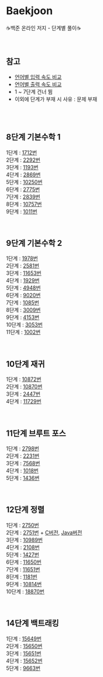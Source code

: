 # Baekjoon

:coffee:백준 온라인 저지 - 단계별 풀이:coffee:

<br/>

## 참고
* [언어별 입력 속도 비교](https://www.acmicpc.net/blog/view/56)
* [언어별 출력 속도 비교](https://www.acmicpc.net/blog/view/57)
* 1 ~ 7단계 건너 뜀
* 이외에 단계가 부재 시 사유 : 문제 부재

<br/><br/>

## 8단계 기본수학 1

1단계 : [1712번](https://github.com/jarammm/Baekjoon/blob/main/8%EB%8B%A8%EA%B3%84/%EB%B0%B1%EC%A4%80_1712%EB%B2%88.ipynb
)<br/>
2단계 : [2292번](https://github.com/jarammm/Baekjoon/blob/main/8%EB%8B%A8%EA%B3%84/%EB%B0%B1%EC%A4%80_2292%EB%B2%88.ipynb
)<br/>
3단계 : [1193번](https://github.com/jarammm/Baekjoon/blob/main/8%EB%8B%A8%EA%B3%84/%EB%B0%B1%EC%A4%80_1193%EB%B2%88.ipynb)<br/>
4단계 : [2869번](https://github.com/jarammm/Baekjoon/blob/main/8%EB%8B%A8%EA%B3%84/%EB%B0%B1%EC%A4%80_2869%EB%B2%88.ipynb)<br/>
5단계 : [10250번](https://github.com/jarammm/Baekjoon/blob/main/8%EB%8B%A8%EA%B3%84/%EB%B0%B1%EC%A4%80_10250%EB%B2%88.ipynb)<br/>
6단계 : [2775번](https://github.com/jarammm/Baekjoon/blob/main/8%EB%8B%A8%EA%B3%84/%EB%B0%B1%EC%A4%80_2775%EB%B2%88.ipynb)<br/>
7단계 : [2839번](https://github.com/jarammm/Baekjoon/blob/main/8%EB%8B%A8%EA%B3%84/%EB%B0%B1%EC%A4%80_2839%EB%B2%88.ipynb)<br/>
8단계 : [10757번](https://github.com/jarammm/Baekjoon/blob/main/8%EB%8B%A8%EA%B3%84/%EB%B0%B1%EC%A4%80_10757%EB%B2%88.ipynb)<br/>
9단계 : [1011번](https://github.com/jarammm/Baekjoon/blob/main/8%EB%8B%A8%EA%B3%84/%EB%B0%B1%EC%A4%80_1011%EB%B2%88.ipynb)<br/>

<br/>

## 9단계 기본수학 2

1단계 : [1978번](https://github.com/jarammm/Baekjoon/blob/main/9%EB%8B%A8%EA%B3%84/%EB%B0%B1%EC%A4%80_1978%EB%B2%88.ipynb)<br/>
2단계 : [2581번](https://github.com/jarammm/Baekjoon/blob/main/9%EB%8B%A8%EA%B3%84/%EB%B0%B1%EC%A4%80_2581%EB%B2%88.ipynb)<br/>
3단계 : [11653번](https://github.com/jarammm/Baekjoon/blob/main/9%EB%8B%A8%EA%B3%84/%EB%B0%B1%EC%A4%80_11653%EB%B2%88.ipynb)<br/>
4단계 : [1929번](https://github.com/jarammm/Baekjoon/blob/main/9%EB%8B%A8%EA%B3%84/%EB%B0%B1%EC%A4%80_1929%EB%B2%88.ipynb)<br/>
5단계 : [4948번](https://github.com/jarammm/Baekjoon/blob/main/9%EB%8B%A8%EA%B3%84/%EB%B0%B1%EC%A4%80_4948%EB%B2%88.ipynb)<br/>
6단계 : [9020번](https://github.com/jarammm/Baekjoon/blob/main/9%EB%8B%A8%EA%B3%84/%EB%B0%B1%EC%A4%80_9020%EB%B2%88.ipynb)<br/>
7단계 : [1085번](https://github.com/jarammm/Baekjoon/blob/main/9%EB%8B%A8%EA%B3%84/%EB%B0%B1%EC%A4%80_1085%EB%B2%88.ipynb)<br/>
8단계 : [3009번](https://github.com/jarammm/Baekjoon/blob/main/9%EB%8B%A8%EA%B3%84/%EB%B0%B1%EC%A4%80_3009%EB%B2%88.ipynb)<br/>
9단계 : [4153번](https://github.com/jarammm/Baekjoon/blob/main/9%EB%8B%A8%EA%B3%84/%EB%B0%B1%EC%A4%80_4153%EB%B2%88.ipynb)<br/>
10단계 : [3053번](https://github.com/jarammm/Baekjoon/blob/main/9%EB%8B%A8%EA%B3%84/%EB%B0%B1%EC%A4%80_3053%EB%B2%88.ipynb)<br/>
11단계 : [1002번](https://github.com/jarammm/Baekjoon/blob/main/9%EB%8B%A8%EA%B3%84/%EB%B0%B1%EC%A4%80_1002%EB%B2%88.ipynb)<br/>

<br/>

## 10단계 재귀

1단계 : [10872번](https://github.com/jarammm/Baekjoon/blob/main/%EB%B0%B1%EC%A4%80_10872%EB%B2%88.ipynb)<br/>
2단계 : [10870번](https://github.com/jarammm/Baekjoon/blob/main/%EB%B0%B1%EC%A4%80_10870%EB%B2%88.ipynb)<br/>
3단계 : [2447번](https://github.com/jarammm/Baekjoon/blob/main/%EB%B0%B1%EC%A4%80_2447%EB%B2%88.ipynb)<br/>
4단계 : [11729번](https://github.com/jarammm/Baekjoon/blob/main/%EB%B0%B1%EC%A4%80_11729%EB%B2%88.ipynb)<br/>

<br/>

## 11단계 브루트 포스

1단계 : [2798번](https://github.com/jarammm/Baekjoon/blob/main/11%EB%8B%A8%EA%B3%84/%EB%B0%B1%EC%A4%80_2798%EB%B2%88.ipynb)<br/>
2단계 : [2231번](https://github.com/jarammm/Baekjoon/blob/main/11%EB%8B%A8%EA%B3%84/%EB%B0%B1%EC%A4%80_2231%EB%B2%88.ipynb)<br/>
3단계 : [7568번](https://github.com/jarammm/Baekjoon/blob/main/%EB%B0%B1%EC%A4%80_7568%EB%B2%88.ipynb)<br/>
4단계 : [1018번](https://github.com/jarammm/Baekjoon/blob/main/11%EB%8B%A8%EA%B3%84/%EB%B0%B1%EC%A4%80_1018%EB%B2%88.ipynb)<br/>
5단계 : [1436번](https://github.com/jarammm/Baekjoon/blob/main/%EB%B0%B1%EC%A4%80_1436%EB%B2%88.ipynb)<br/>

<br/>

## 12단계 정렬

1단계 : [2750번](https://github.com/jarammm/Baekjoon/blob/main/%EB%B0%B1%EC%A4%80_2750%EB%B2%88.ipynb)<br/>
2단계 : [2751번](https://github.com/jarammm/Baekjoon/blob/main/%EB%B0%B1%EC%A4%80_2751%EB%B2%88.ipynb) + [C버전](https://github.com/jarammm/Baekjoon/blob/main/%EB%B0%B1%EC%A4%80_2751%EB%B2%88.c), [Java버전](https://github.com/jarammm/Baekjoon/blob/main/%EB%B0%B1%EC%A4%80_2751%EB%B2%88.java)<br/>
3단계 : [10989번](https://github.com/jarammm/Baekjoon/blob/main/%EB%B0%B1%EC%A4%80_10989%EB%B2%88.ipynb)<br/>
4단계 : [2108번](https://github.com/jarammm/Baekjoon/blob/main/%EB%B0%B1%EC%A4%80_2108%EB%B2%88.ipynb)<br/>
5단계 : [1427번](https://github.com/jarammm/Baekjoon/blob/main/%EB%B0%B1%EC%A4%80_1427%EB%B2%88.ipynb)<br/>
6단계 : [11650번](https://github.com/jarammm/Baekjoon/blob/main/%EB%B0%B1%EC%A4%80_11650%EB%B2%88.ipynb)<br/>
7단계 : [11651번](https://github.com/jarammm/Baekjoon/blob/main/%EB%B0%B1%EC%A4%80_11651%EB%B2%88.ipynb)<br/>
8단계 : [1181번](https://github.com/jarammm/Baekjoon/blob/main/%EB%B0%B1%EC%A4%80_1181%EB%B2%88.ipynb)<br/>
9단계 : [10814번](https://github.com/jarammm/Baekjoon/blob/main/%EB%B0%B1%EC%A4%80_10814%EB%B2%88.ipynb)<br/>
10단계 : [18870번](https://github.com/jarammm/Baekjoon/blob/main/%EB%B0%B1%EC%A4%80_18870%EB%B2%88.ipynb)<br/>

<br/>

## 14단계 백트래킹

1단계 : [15649번](https://github.com/jarammm/Baekjoon/blob/main/%EB%B0%B1%EC%A4%80_15649%EB%B2%88.ipynb)<br/>
2단계 : [15650번](https://github.com/jarammm/Baekjoon/blob/main/%EB%B0%B1%EC%A4%80_15650%EB%B2%88.ipynb)<br/>
3단계 : [15651번](https://github.com/jarammm/Baekjoon/blob/main/%EB%B0%B1%EC%A4%80_15651%EB%B2%88.ipynb)<br/>
4단계 : [15652번](https://github.com/jarammm/Baekjoon/blob/main/%EB%B0%B1%EC%A4%80_15652%EB%B2%88.ipynb)<br/>
5단계 : [9663번](https://github.com/jarammm/Baekjoon/blob/main/%EB%B0%B1%EC%A4%80_9663%EB%B2%88.ipynb)<br/>
